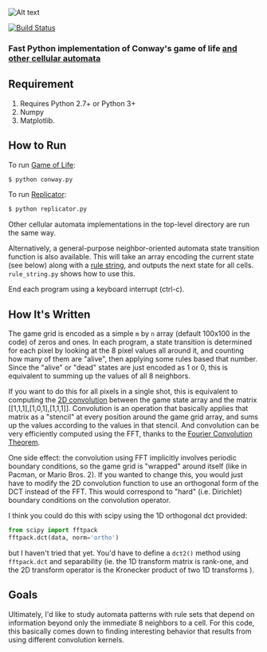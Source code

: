 ![Alt text](http://i.imgur.com/6B84SNI.png "Screenshot")

[![Build Status](https://travis-ci.org/thearn/game-of-life.png?branch=master)](https://travis-ci.org/thearn/game-of-life)
### Fast Python implementation of Conway's game of life [and other cellular automata](http://www.conwaylife.com/wiki/Cellular_automaton#Well-known_Life-like_cellular_automata)

## Requirement

1. Requires Python 2.7+ or Python 3+ 
2. Numpy 
3. Matplotlib.

## How to Run	

To run [Game of Life](http://www.conwaylife.com/wiki/Conway%27s_Game_of_Life):
```bash
$ python conway.py
```

To run [Replicator](http://www.conwaylife.com/wiki/Replicator_(CA)):
```bash
$ python replicator.py
```

Other cellular automata implementations in the top-level directory are run the same way.

Alternatively, a general-purpose neighbor-oriented automata state transition function is also available. This will take an array encoding the current state (see below) along with a [rule string](http://www.conwaylife.com/wiki/Cellular_automaton#Rules), and outputs
the next state for all cells. `rule_string.py`
shows how to use this.

End each program using a keyboard interrupt (ctrl-c).

## How It's Written

The game grid is encoded as a simple `m` by `n` array (default 100x100 in the code) of zeros and ones.
In each program, a state transition is determined for each pixel by looking at the 8 pixel values all around it, and counting how many of them are "alive", then applying some rules based that number. Since the "alive" or "dead" states are just encoded as 1 or 0, this is equivalent to summing up the values of all 8 neighbors.

If you want to do this for all pixels in a single shot, this is equivalent to computing the [2D convolution](http://en.wikipedia.org/wiki/Convolution) between the game state array and the matrix [[1,1,1],[1,0,1],[1,1,1]]. Convolution is an operation that basically applies that matrix as a "stencil" at every position around the game grid array, and sums up the values according to the values in that stencil. And convolution can be very efficiently computed using the FFT, thanks to the [Fourier Convolution Theorem](http://en.wikipedia.org/wiki/Convolution_theorem).

One side effect: the convolution using FFT implicitly involves periodic
boundary conditions, so the game grid is "wrapped" around itself (like in Pacman, or Mario Bros. 2).
If you wanted to change this, you would just have to modify the 2D convolution
function to use an orthogonal form of the DCT instead of the FFT. This would
correspond to "hard" (i.e. Dirichlet) boundary conditions on the convolution operator.

I think you could do this with scipy using the 1D orthogonal dct provided:

```python
from scipy import fftpack
fftpack.dct(data, norm='ortho')
```

but I haven't tried that yet. You'd have to define a `dct2()` method using `fftpack.dct` and separability (ie. the 1D transform matrix is rank-one, and the 2D transform operator is the Kronecker product of two 1D transforms ).

## Goals

Ultimately, I'd like to study automata patterns with rule sets that depend on information beyond only the immediate 8 neighbors to a cell. For this code, this basically comes down to finding interesting behavior that results from using different convolution kernels.
